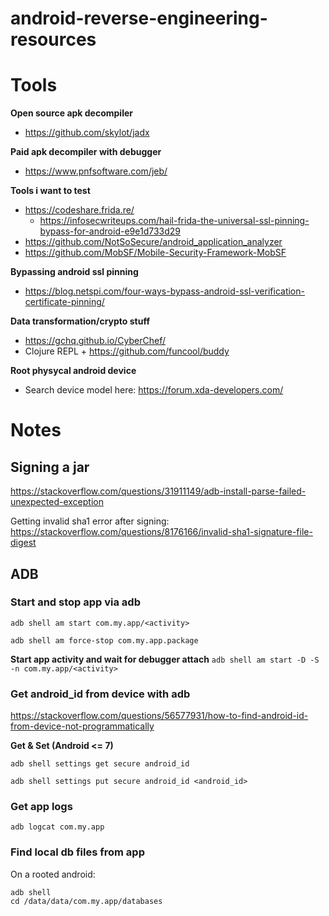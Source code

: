 # android-reverse-engineering-resources

# Tools

**Open source apk decompiler**
- https://github.com/skylot/jadx

**Paid apk decompiler with debugger**
- https://www.pnfsoftware.com/jeb/

**Tools i want to test**
- https://codeshare.frida.re/
  - https://infosecwriteups.com/hail-frida-the-universal-ssl-pinning-bypass-for-android-e9e1d733d29 
- https://github.com/NotSoSecure/android_application_analyzer
- https://github.com/MobSF/Mobile-Security-Framework-MobSF

**Bypassing android ssl pinning**
- https://blog.netspi.com/four-ways-bypass-android-ssl-verification-certificate-pinning/

**Data transformation/crypto stuff**
- https://gchq.github.io/CyberChef/
- Clojure REPL + https://github.com/funcool/buddy

**Root physycal android device**
- Search device model here: https://forum.xda-developers.com/

# Notes
## Signing a jar
https://stackoverflow.com/questions/31911149/adb-install-parse-failed-unexpected-exception

Getting invalid sha1 error after signing:
https://stackoverflow.com/questions/8176166/invalid-sha1-signature-file-digest

## ADB

### Start and stop app via adb
`adb shell am start com.my.app/<activity>`

`adb shell am force-stop com.my.app.package`

**Start app activity and wait for debugger attach**
`adb shell am start -D -S -n com.my.app/<activity>`

### Get android_id from device with adb 
https://stackoverflow.com/questions/56577931/how-to-find-android-id-from-device-not-programmatically

**Get & Set (Android <= 7)**

`adb shell settings get secure android_id`

`adb shell settings put secure android_id <android_id>`

### Get app logs
`adb logcat com.my.app`

### Find local db files from app
On a rooted android:
```shell
adb shell
cd /data/data/com.my.app/databases
```
